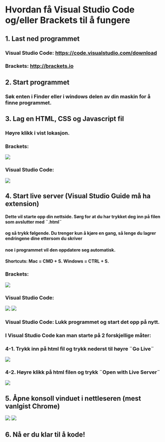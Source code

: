 # Hvordan få Visual Studio Code og/eller Brackets til å fungere

## 1. Last ned programmet
### Visual Studio Code: https://code.visualstudio.com/download
### Brackets: http://brackets.io


## 2. Start programmet
### Søk enten i Finder eller i windows delen av din maskin for å finne programmet.


## 3. Lag en HTML, CSS og Javascript fil
### Høyre klikk i vist lokasjon.

### Brackets:
<img src="images/høyreklikk-B.png"/>

### Visual Studio Code:
<img src="images/høyreklikk-VSC.png"/>


## 4. Start live server (Visual Studio Guide må ha extension)
#### Dette vil starte opp din nettside. Sørg for at du har trykket deg inn på filen som avslutter med ¨.html¨
#### og så trykk følgende. Du trenger kun å kjøre en gang, så lenge du lagrer endringene dine ettersom du skriver
#### noe i programmet vil den oppdatere seg automatisk.
#### Shortcuts: Mac = CMD + S. Windows = CTRL + S.

### Brackets: 
<img src="images/LiveStart-B.png"/>

### Visual Studio Code: 
<img src="images/extensions-VSC.png"/>
<img src="images/extensions2-VSC.png"/>

### Visual Studio Code: Lukk programmet og start det opp på nytt.
### I Visual Studio Code kan man starte på 2 forskjellige måter:

### 4-1. Trykk inn på html fil og trykk nederst til høyre ¨Go Live¨
<img src="images/goLive-VSC-ver1.png"/>

### 4-2. Høyre klikk på html filen og trykk ¨Open with Live Server¨
<img src="images/goLive-VSC-ver2.png"/>


## 5. Åpne konsoll vinduet i nettleseren (mest vanlgist Chrome)
<img src="images/inspiser.png"/>
<img src="images/consolewindow.png"/>


## 6. Nå er du klar til å kode!





